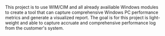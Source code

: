 This project is to use WIM/CIM and all already availiable Windows modules to create a tool that can capture comprehensive Windows PC performance metrics and generate a visualized report.
The goal is for this project is light-weight and able to capture accruate and comprehensive performance log from the customer's system.